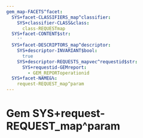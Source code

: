 ```yaml
---
gem_map-FACETS^facet:
  SYS+facet-CLASSIFIERS_map^classifier:
    SYS+classifier-CLASS&class:
      class-REQUESTmap
  SYS+facet-CONTENT$str:
    ''
  SYS+facet-DESCRIPTORS_map^descriptor:
    SYS+descriptor-INVARIANT$bool:
      true
    SYS+descriptor-REQUESTS_mapvec^requestid$str:
      SYS+requestid-GEMreport:
        - GEM_REPORToperationid
  SYS+facet-NAME&%:
    request-REQUEST_map^param
---
```

# Gem SYS+request-REQUEST_map^param

